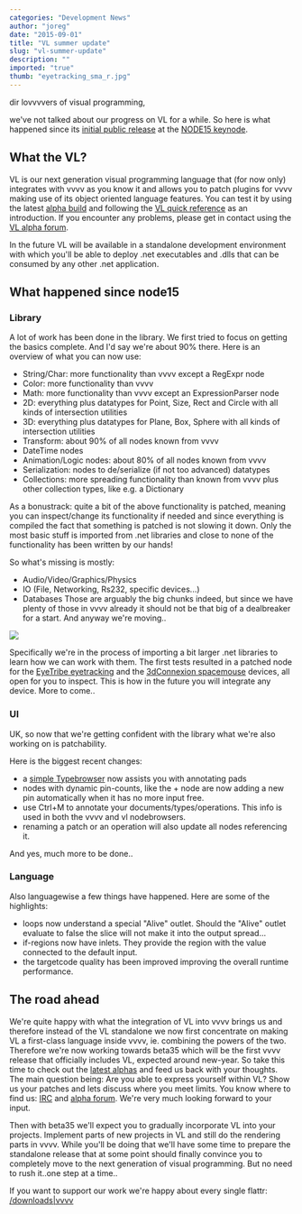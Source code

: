```yaml
---
categories: "Development News"
author: "joreg"
date: "2015-09-01"
title: "VL summer update"
slug: "vl-summer-update"
description: ""
imported: "true"
thumb: "eyetracking_sma_r.jpg"
---
```



dir lovvvvers of visual programming,

we've not talked about our progress on VL for a while. So here is what happened since its [initial public release](/blog/2015/vvvv50-vl-pack-alpha) at the [NODE15 keynode](https://vimeo.com/129085756).

## What the VL?
VL is our next generation visual programming language that (for now only) integrates with vvvv as you know it and allows you to patch plugins for vvvv making use of its object oriented language features. You can test it by using the latest [alpha build](https://vvvv.org/downloads/previews) and following the [VL quick reference](https://betadocs.vvvv.org/devvvveloping/dynamic-vl-plugin-reference.html) as an introduction. If you encounter any problems, please get in contact using the [VL alpha forum](https://discourse.vvvv.org/).

In the future VL will be available in a standalone development environment with which you'll be able to deploy .net executables and .dlls that can be consumed by any other .net application. 

## What happened since node15
### Library
A lot of work has been done in the library. We first tried to focus on getting the basics complete. And I'd say we're about 90% there. Here is an overview of what you can now use:
* String/Char: more functionality than vvvv except a RegExpr node
* Color: more functionality than vvvv
* Math: more functionality than vvvv except an ExpressionParser node
* 2D: everything plus datatypes for Point, Size, Rect and Circle with all kinds of intersection utilities
* 3D: everything plus datatypes for Plane, Box, Sphere with all kinds of intersection utilities
* Transform: about 90% of all nodes known from vvvv
* DateTime nodes
* Animation/Logic nodes: about 80% of all nodes known from vvvv
* Serialization: nodes to de/serialize (if not too advanced) datatypes
* Collections: more spreading functionality than known from vvvv plus other collection types, like e.g. a Dictionary

As a bonustrack: quite a bit of the above functionality is patched, meaning you can inspect/change its functionality if needed and since everything is compiled the fact that something is patched is not slowing it down. Only the most basic stuff is imported from .net libraries and close to none of the functionality has been written by our hands! 

So what's missing is mostly:
* Audio/Video/Graphics/Physics 
* IO (File, Networking, Rs232, specific devices...)
* Databases
Those are arguably the big chunks indeed, but since we have plenty of those in vvvv already it should not be that big of a dealbreaker for a start. And anyway we're moving..

![](eyetracking_sma_r.jpg) 

Specifically we're in the process of importing a bit larger .net libraries to learn how we can work with them. The first tests resulted in a patched node for the [EyeTribe eyetracking](https://discourse.vvvv.org/t/theeyetribe-eyetracking-vl-plugin/13201) and the [3dConnexion spacemouse](https://discourse.vvvv.org/t/spacemouse-vl-plugin/13207) devices, all open for you to inspect. This is how in the future you will integrate any device. More to come..

###  UI
UK, so now that we're getting confident with the library what we're also working on is patchability.

Here is the biggest recent changes: 
* a [simple Typebrowser](/blog/2015/vl-type-browser-now-in-alpha-builds) now assists you with annotating pads 
* nodes with dynamic pin-counts, like the + node are now adding a new pin automatically when it has no more input free.
* use Ctrl+M to annotate your documents/types/operations. This info is used in both the vvvv and vl nodebrowsers.
* renaming a patch or an operation will also update all nodes referencing it.

And yes, much more to be done..

###  Language
Also languagewise a few things have happened. Here are some of the highlights:
* loops now understand a special "Alive" outlet. Should the "Alive" outlet evaluate to false the slice will not make it into the output spread...
* if-regions now have inlets. They provide the region with the value connected to the default input.
* the targetcode quality has been improved improving the overall runtime performance.

## The road ahead
We're quite happy with what the integration of VL into vvvv brings us and therefore instead of the VL standalone we now first concentrate on making VL a first-class language inside vvvv, ie. combining the powers of the two. Therefore we're now working towards beta35 which will be the first vvvv release that officially includes VL, expected around new-year. So take this time to check out the [latest alphas](https://vvvv.org/downloads/previews) and feed us back with your thoughts. The main question being: Are you able to express yourself within VL? Show us your patches and lets discuss where you meet limits. You know where to find us: [IRC](https://betadocs.vvvv.org/chat.html) and [alpha forum](https://discourse.vvvv.org/). We're very much looking forward to your input.

Then with beta35 we'll expect you to gradually incorporate VL into your projects. Implement parts of new projects in VL and still do the rendering parts in vvvv. While you'll be doing that we'll have some time to prepare the standalone release that at some point should finally convince you to completely move to the next generation of visual programming. But no need to rush it..one step at a time..

If you want to support our work we're happy about every single flattr:
[/downloads|vvvv](flattr)